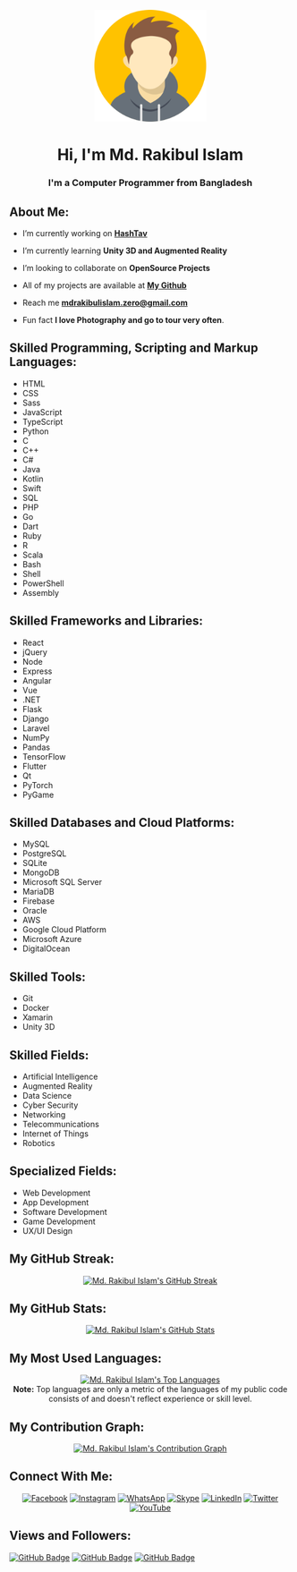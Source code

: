 <p align="center"><a href="#"><img width="200px" height="auto" src="https://github.com/mdrakibulislam-zero/mdrakibulislam-zero/blob/main/Author.png" /></a></p>

<h1 align="center">Hi, I'm Md. Rakibul Islam</h1>
<h3 align="center">I'm a Computer Programmer from Bangladesh</h3>


## About Me:

- I’m currently working on **[HashTav](https://www.hashtav.com)**

- I’m currently learning **Unity 3D and Augmented Reality**

- I’m looking to collaborate on **OpenSource Projects**

- All of my projects are available at **[My Github](https://github.com/mdrakibulislam-zero)**

- Reach me **mdrakibulislam.zero@gmail.com**

- Fun fact **I love Photography and go to tour very often**.


## Skilled Programming, Scripting and Markup Languages:

- HTML
- CSS
- Sass
- JavaScript
- TypeScript
- Python
- C
- C++
- C#
- Java
- Kotlin
- Swift
- SQL
- PHP
- Go
- Dart
- Ruby
- R
- Scala
- Bash
- Shell
- PowerShell
- Assembly


## Skilled Frameworks and Libraries:

- React
- jQuery
- Node
- Express
- Angular
- Vue
- .NET
- Flask
- Django
- Laravel
- NumPy
- Pandas
- TensorFlow
- Flutter
- Qt
- PyTorch
- PyGame


## Skilled Databases and Cloud Platforms:

- MySQL
- PostgreSQL
- SQLite
- MongoDB
- Microsoft SQL Server
- MariaDB
- Firebase
- Oracle
- AWS
- Google Cloud Platform
- Microsoft Azure
- DigitalOcean


## Skilled Tools:

- Git
- Docker
- Xamarin
- Unity 3D


## Skilled Fields:

- Artificial Intelligence
- Augmented Reality
- Data Science
- Cyber Security
- Networking
- Telecommunications
- Internet of Things
- Robotics


## Specialized Fields:

- Web Development
- App Development
- Software Development
- Game Development
- UX/UI Design


## My GitHub Streak:

<p align="center">
<a href="#">
<img title="GitHub Streak" alt="Md. Rakibul Islam's GitHub Streak" src="https://github-readme-streak-stats.herokuapp.com/?user=mdrakibulislam-zero&theme=nord&hide_border=true&stroke=0000" /></a></p>


## My GitHub Stats:

<p align="center">
<a href="#">
<img title="GitHub Stats" alt="Md. Rakibul Islam's GitHub Stats" src="https://github-readme-stats.vercel.app/api?username=mdrakibulislam-zero&show_icons=true&count_private=true&theme=nord&hide_border=true" /></a></p>


## My Most Used Languages:

<p align="center">
<a href="#">
<img title="Top Languages" alt="Md. Rakibul Islam's Top Languages" src="https://github-readme-stats.vercel.app/api/top-langs/?username=mdrakibulislam-zero&langs_count=10&count_private=true&theme=nord&hide_border=true" /></a>
<br/>
<b>Note:</b> Top languages are only a metric of the languages of my public code consists of and doesn't reflect experience or skill level.</p>


## My Contribution Graph:

<p align="Center">
<a href="#">
<img title="Activity Graph" alt="Md. Rakibul Islam's Contribution Graph" src="https://activity-graph.herokuapp.com/graph?username=mdrakibulislam-zero&theme=nord&hide_border=true" /></a></p>


## Connect With Me:

<p align="center">
<a href = "#"><img title="Facebook" src="https://img.icons8.com/fluency/35/4a90e2/facebook.png" /></a>
<a href = "#"><img title="Instagram" src="https://img.icons8.com/fluency/35/4a90e2/instagram-new.png" /></a>
<a href = "#"><img title="WhatsApp" src="https://img.icons8.com/fluency/35/4a90e2/whatsapp.png" /></a>
<a href = "#"><img title="Skype" src="https://img.icons8.com/color/35/4a90e2/skype.png" /></a>
<a href = "https://www.linkedin.com/in/mdrakibulislam-zero/"><img title="LinkedIn" src="https://img.icons8.com/color/35/4a90e2/linkedin.png" /></a>
<a href = "#"><img title="Twitter" src="https://img.icons8.com/ios-filled/35/4a90e2/twitter.png" /></a>
<a href = "#"><img title="YouTube" src="https://img.icons8.com/fluency/35/4a90e2/youtube-play.png" /></a>
</p>


## Views and Followers:

<a href="#">
<img title="Profile views" src="https://komarev.com/ghpvc/?username=mdrakibulislam-zero" alt="GitHub Badge"></a>
<a href="#">
<img title="Followers" src="https://img.shields.io/github/followers/mdrakibulislam-zero?label=Followers&style=social" alt="GitHub Badge"></a>
<a href="#">
<img title="Contributions" src="https://custom-icon-badges.herokuapp.com/badge/dynamic/json?label=Contributions&query=totalContributions&url=https://github-readme-streak-stats.herokuapp.com?user=mdrakibulislam-zero%26type=json" alt="GitHub Badge"></a>
